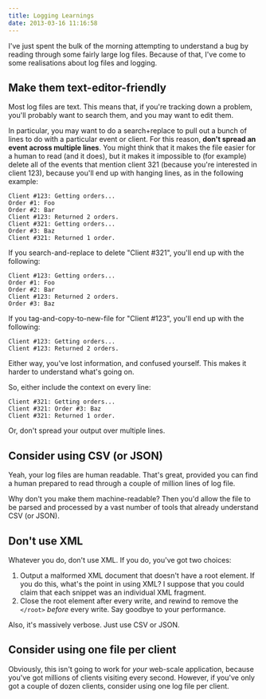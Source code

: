 ```yaml
---
title: Logging Learnings
date: 2013-03-16 11:16:58
---
```


I've just spent the bulk of the morning attempting to understand a bug by
reading through some fairly large log files. Because of that, I've come to
some realisations about log files and logging.

## Make them text-editor-friendly

Most log files are text. This means that, if you're tracking down a problem,
you'll probably want to search them, and you may want to edit them.

In particular, you may want to do a search+replace to pull out a bunch of lines
to do with a particular event or client. For this reason, **don't spread an
event across multiple lines**. You might think that it makes the file easier
for a human to read (and it does), but it makes it impossible to (for example)
delete all of the events that mention client 321 (because you're interested in
client 123), because you'll end up with hanging lines, as in the following
example:

    Client #123: Getting orders...
    Order #1: Foo
    Order #2: Bar
    Client #123: Returned 2 orders.
    Client #321: Getting orders...
    Order #3: Baz
    Client #321: Returned 1 order.

If you search-and-replace to delete "Client #321", you'll end up with the
following:

    Client #123: Getting orders...
    Order #1: Foo
    Order #2: Bar
    Client #123: Returned 2 orders.
    Order #3: Baz

If you tag-and-copy-to-new-file for "Client #123", you'll end up with the
following:

    Client #123: Getting orders...
    Client #123: Returned 2 orders.

Either way, you've lost information, and confused yourself. This makes it
harder to understand what's going on.

So, either include the context on every line:

    Client #321: Getting orders...
    Client #321: Order #3: Baz
    Client #321: Returned 1 order.

Or, don't spread your output over multiple lines.

## Consider using CSV (or JSON)

Yeah, your log files are human readable. That's great, provided you can find a
human prepared to read through a couple of million lines of log file.

Why don't you make them machine-readable? Then you'd allow the file to be
parsed and processed by a vast number of tools that already understand CSV (or
JSON).

## Don't use XML

Whatever you do, don't use XML. If you do, you've got two choices:

1. Output a malformed XML document that doesn't have a root element. If you do
   this, what's the point in using XML? I suppose that you could claim that
   each snippet was an individual XML fragment.
2. Close the root element after every write, and rewind to remove the `</root>`
   *before* every write. Say goodbye to your performance.

Also, it's massively verbose. Just use CSV or JSON.

## Consider using one file per client

Obviously, this isn't going to work for *your* web-scale application, because
you've got millions of clients visiting every second. However, if you've only
got a couple of dozen clients, consider using one log file per client.
